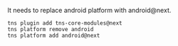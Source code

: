 It needs to replace android platform with android@next.
```
tns plugin add tns-core-modules@next
tns platform remove android
tns platform add android@next
```
